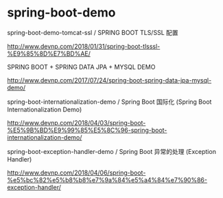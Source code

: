 # spring-boot-demo

spring-boot-demo-tomcat-ssl / SPRING BOOT TLS/SSL 配置 

http://www.devnp.com/2018/01/31/spring-boot-tlsssl-%E9%85%8D%E7%BD%AE/

SPRING BOOT + SPRING DATA JPA + MYSQL DEMO

http://www.devnp.com/2017/07/24/spring-boot-spring-data-jpa-mysql-demo/

spring-boot-internationalization-demo / Spring Boot 国际化 (Spring Boot Internationalization Demo)

http://www.devnp.com/2018/04/03/spring-boot-%E5%9B%BD%E9%99%85%E5%8C%96-spring-boot-internationalization-demo/

spring-boot-exception-handler-demo / Spring Boot 异常的处理 (Exception Handler)

http://www.devnp.com/2018/04/06/spring-boot-%e5%bc%82%e5%b8%b8%e7%9a%84%e5%a4%84%e7%90%86-exception-handler/
